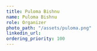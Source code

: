 ```yaml
---
title: Puloma Bishnu
name: Puloma Bishnu
role: Organizer
photo_path: "/assets/puloma.png"
linkedin_url: 
ordering_priority: 100
---
```


